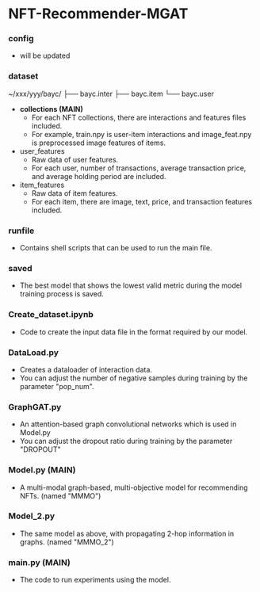 # NFT-Recommender-MGAT

### config
- will be updated

### dataset
  ~/xxx/yyy/bayc/
  ├── bayc.inter
  ├── bayc.item
  └── bayc.user
- **collections (MAIN)**
  - For each NFT collections, there are interactions and features files included.
  - For example, train.npy is user-item interactions and image_feat.npy is preprocessed image features of items.
- user_features
  - Raw data of user features.
  - For each user, number of transactions, average transaction price, and average holding period are included.
- item_features
  - Raw data of item features.
  - For each item, there are image, text, price, and transaction features included.

### runfile
- Contains shell scripts that can be used to run the main file.

### saved
- The best model that shows the lowest valid metric during the model training process is saved.

### Create_dataset.ipynb
- Code to create the input data file in the format required by our model.

### DataLoad.py
- Creates a dataloader of interaction data.
- You can adjust the number of negative samples during training by the parameter "pop_num".

### GraphGAT.py
- An attention-based graph convolutional networks which is used in Model.py
- You can adjust the dropout ratio during training by the parameter "DROPOUT"

### Model.py (MAIN)
- A multi-modal graph-based, multi-objective model for recommending NFTs. (named "MMMO")

### Model_2.py
- The same model as above, with propagating 2-hop information in graphs. (named "MMMO_2")

### main.py (MAIN)
- The code to run experiments using the model.
